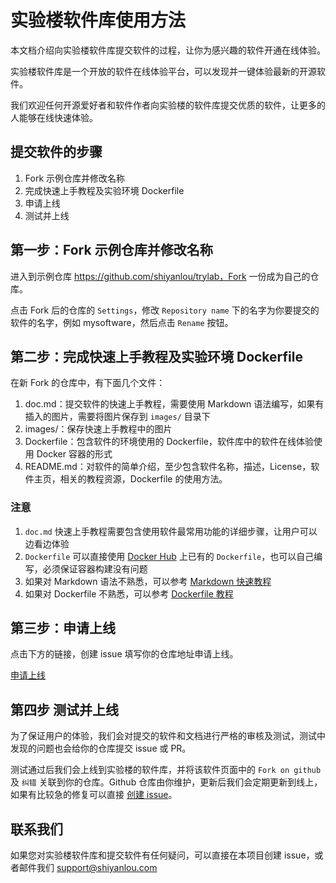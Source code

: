 # 实验楼软件库使用方法

本文档介绍向实验楼软件库提交软件的过程，让你为感兴趣的软件开通在线体验。

实验楼软件库是一个开放的软件在线体验平台，可以发现并一键体验最新的开源软件。

我们欢迎任何开源爱好者和软件作者向实验楼的软件库提交优质的软件，让更多的人能够在线快速体验。

## 提交软件的步骤

1. Fork 示例仓库并修改名称
2. 完成快速上手教程及实验环境 Dockerfile
3. 申请上线
4. 测试并上线

## 第一步：Fork 示例仓库并修改名称

进入到示例仓库 https://github.com/shiyanlou/trylab，Fork 一份成为自己的仓库。

点击 Fork 后的仓库的 `Settings`，修改 `Repository name` 下的名字为你要提交的软件的名字，例如 mysoftware，然后点击 `Rename` 按钮。

## 第二步：完成快速上手教程及实验环境 Dockerfile

在新 Fork 的仓库中，有下面几个文件：

1. doc.md：提交软件的快速上手教程，需要使用 Markdown 语法编写，如果有插入的图片，需要将图片保存到 `images/` 目录下
2. images/：保存快速上手教程中的图片
3. Dockerfile：包含软件的环境使用的 Dockerfile，软件库中的软件在线体验使用 Docker 容器的形式
4. README.md：对软件的简单介绍，至少包含软件名称，描述，License，软件主页，相关的教程资源，Dockerfile 的使用方法。

### 注意

1. `doc.md` 快速上手教程需要包含使用软件最常用功能的详细步骤，让用户可以边看边体验
2. `Dockerfile` 可以直接使用 [Docker Hub](https://hub.docker.com/explore/) 上已有的 `Dockerfile`，也可以自己编写，必须保证容器构建没有问题
3. 如果对 Markdown 语法不熟悉，可以参考 [Markdown 快速教程](https://www.shiyanlou.com/questions/764)
4. 如果对 Dockerfile 不熟悉，可以参考 [Dockerfile 教程](http://cepave.com/how-to-write-dockerfile/)


## 第三步：申请上线

点击下方的链接，创建 issue 填写你的仓库地址申请上线。

[申请上线](https://github.com/shiyanlou/guide/issues/new)

## 第四步 测试并上线

为了保证用户的体验，我们会对提交的软件和文档进行严格的审核及测试，测试中发现的问题也会给你的仓库提交 issue 或 PR。

测试通过后我们会上线到实验楼的软件库，并将该软件页面中的 `Fork on github` 及 `纠错` 关联到你的仓库。Github 仓库由你维护，更新后我们会定期更新到线上，如果有比较急的修复可以直接 [创建 issue](https://github.com/shiyanlou/guide/issues/new)。

## 联系我们

如果您对实验楼软件库和提交软件有任何疑问，可以直接在本项目创建 issue，或者邮件我们 support@shiyanlou.com
